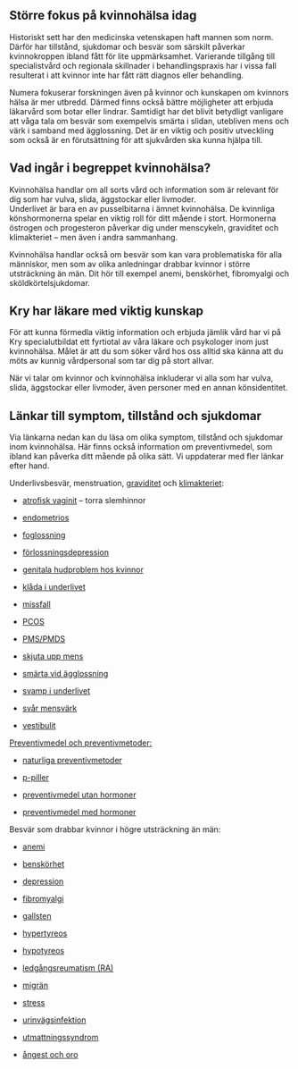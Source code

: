 Större fokus på kvinnohälsa idag
--------------------------------

Historiskt sett har den medicinska vetenskapen haft mannen som norm. Därför har tillstånd, sjukdomar och besvär som särskilt påverkar kvinnokroppen ibland fått för lite uppmärksamhet. Varierande tillgång till specialistvård och regionala skillnader i behandlingspraxis har i vissa fall resulterat i att kvinnor inte har fått rätt diagnos eller behandling.

Numera fokuserar forskningen även på kvinnor och kunskapen om kvinnors hälsa är mer utbredd. Därmed finns också bättre möjligheter att erbjuda läkarvård som botar eller lindrar. Samtidigt har det blivit betydligt vanligare att våga tala om besvär som exempelvis smärta i slidan, utebliven mens och värk i samband med ägglossning. Det är en viktig och positiv utveckling som också är en förutsättning för att sjukvården ska kunna hjälpa till.

Vad ingår i begreppet kvinnohälsa?
----------------------------------

Kvinnohälsa handlar om all sorts vård och information som är relevant för dig som har vulva, slida, äggstockar eller livmoder.  
Underlivet är bara en av pusselbitarna i ämnet kvinnohälsa. De kvinnliga könshormonerna spelar en viktig roll för ditt mående i stort. Hormonerna östrogen och progesteron påverkar dig under menscykeln, graviditet och klimakteriet – men även i andra sammanhang.

Kvinnohälsa handlar också om besvär som kan vara problematiska för alla människor, men som av olika anledningar drabbar kvinnor i större utsträckning än män. Dit hör till exempel anemi, benskörhet, fibromyalgi och sköldkörtelsjukdomar.

Kry har läkare med viktig kunskap
---------------------------------

För att kunna förmedla viktig information och erbjuda jämlik vård har vi på Kry specialutbildat ett fyrtiotal av våra läkare och psykologer inom just kvinnohälsa. Målet är att du som söker vård hos oss alltid ska känna att du möts av kunnig vårdpersonal som tar dig på stort allvar.

När vi talar om kvinnor och kvinnohälsa inkluderar vi alla som har vulva, slida, äggstockar eller livmoder, även personer med en annan könsidentitet.

Länkar till symptom, tillstånd och sjukdomar
--------------------------------------------

Via länkarna nedan kan du läsa om olika symptom, tillstånd och sjukdomar inom kvinnohälsa. Här finns också information om preventivmedel, som ibland kan påverka ditt mående på olika sätt. Vi uppdaterar med fler länkar efter hand.

Underlivsbesvär, menstruation, [graviditet](https://www.kry.se/fakta/fertilitet-och-graviditet/graviditet/ "graviditet") och [klimakteriet](https://www.kry.se/fakta/gynekologi/klimakteriet/ "klimakteriet"):

*   [atrofisk vaginit](https://www.kry.se/fakta/torra-slemhinnor/ "atrofisk-vaginit") – torra slemhinnor
    
*   [endometrios](https://www.kry.se/fakta/endometrios/ "endometrios")
    
*   [foglossning](https://www.kry.se/fakta/foglossning/ "foglossning")
    
*   [förlossningsdepression](https://www.kry.se/fakta/forlossningsdepression/ "forlossningsdepression")
    
*   [genitala hudproblem hos kvinnor](https://www.kry.se/fakta/genitala-hudproblem-hos-kvinnor/ "genitala-hudproblem-hos-kvinnor")
    
*   [klåda i underlivet](https://www.kry.se/fakta/kliar-i-underlivet/ "klada-i-underlivet")
    
*   [missfall](https://www.kry.se/fakta/missfall/ "missfall")
    
*   [PCOS](https://www.kry.se/fakta/pcos/ "pcos")
    
*   [PMS/PMDS](https://www.kry.se/fakta/pms-pmds/ "pms/pmds")
    
*   [skjuta upp mens](https://www.kry.se/fakta/skjuta-upp-mens/ "skjuta-upp-mens")
    
*   [smärta vid ägglossning](https://www.kry.se/fakta/smarta-vid-agglossning/ "smarta-vid-agglossning")
    
*   [svamp i underlivet](https://www.kry.se/fakta/svamp-i-underlivet/ "svamp-i-underlivet")
    
*   [svår mensvärk](https://www.kry.se/fakta/svar-mensvark/ "svar-mensvark")
    
*   [vestibulit](https://www.kry.se/fakta/vestibulit/ "vestibulit")
    

[Preventivmedel och preventivmetoder:](https://www.kry.se/fakta/fertilitet-och-graviditet/preventivmedel-och-preventivmetoder/ "preventivmedel-och-preventivmetoder")

*   [naturliga preventivmetoder](https://www.kry.se/fakta/naturliga-preventivmetoder/ "naturliga-preventivmetoder")
    
*   [p-piller](https://www.kry.se/fakta/p-piller/ "p-piller")
    
*   [preventivmedel utan hormoner](https://www.kry.se/fakta/preventivmetoder-utan-hormoner/ "preventivmedel-utan-hormoner")
    
*   [preventivmedel med hormoner](https://www.kry.se/fakta/preventivmedel-med-hormoner/ "preventivmedel-med-hormoner")
    

Besvär som drabbar kvinnor i högre utsträckning än män:

*   [anemi](https://www.kry.se/fakta/anemi/ "anemi")
    
*   [benskörhet](https://www.kry.se/fakta/osteoporos/ "benskorhet")
    
*   [depression](https://www.kry.se/fakta/depression-och-nedstamdhet/ "depression")
    
*   [fibromyalgi](https://www.kry.se/fakta/fibromyalgi/ "fibromyalgi")
    
*   [gallsten](https://www.kry.se/fakta/gallsten/ "gallsten")
    
*   [hypertyreos](https://www.kry.se/fakta/hypertyreos/ "hypertyreos")
    
*   [hypotyreos](https://www.kry.se/fakta/hypotyreos/ "hypotyreos")
    
*   [ledgångsreumatism (RA)](https://www.kry.se/fakta/reumatism/ "ledgangsreumatism-(ra)")
    
*   [migrän](https://www.kry.se/fakta/migran/ "migran")
    
*   [stress](https://www.kry.se/fakta/stress/ "stress")
    
*   [urinvägsinfektion](https://www.kry.se/fakta/urinvagsinfektion/ "urinvagsinfektion")
    
*   [utmattningssyndrom](https://www.kry.se/fakta/utmattningssyndrom/ "utmattningssyndrom")
    
*   [ångest och oro](https://www.kry.se/fakta/angest-och-oro/ "angest-och-oro")